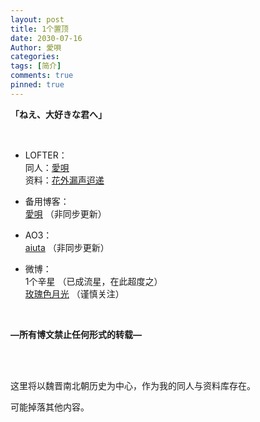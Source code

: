```yaml
---
layout: post
title: 1个置顶
date: 2030-07-16
Author: 愛唄
categories: 
tags: [简介]
comments: true
pinned: true
--- 
```


**「ねえ、大好きな君へ」**

<br>

* LOFTER：  
同人：[愛唄](https://aiuta.lofter.com/ "愛唄的LOFTER")  
资料：[花外漏声迢递](http://huawailousheng.lofter.com/  "花外漏声迢递的LOFTER")

* 备用博客：  
[愛唄](http://aiuta.3rin.net/ "愛唄的BLOG") （非同步更新）

* AO3：  
[aiuta](https://archiveofourown.org/users/aiuta "aiuta的AO3") （非同步更新）

* 微博：  
1个辛星 （已成流星，在此超度之）  
[玫瑰色月光](https://weibo.com/u/1961289715 "玫瑰色月光") （谨慎关注）

<br>

**—所有博文禁止任何形式的转载—**

<br>
<br>

这里将以魏晋南北朝历史为中心，作为我的同人与资料库存在。

可能掉落其他内容。

<br>
